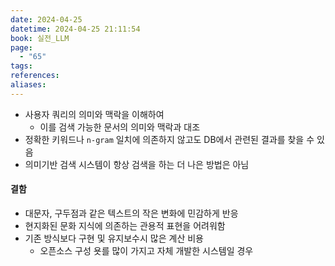 ```yaml
---
date: 2024-04-25
datetime: 2024-04-25 21:11:54
book: 실전_LLM
page:
  - "65"
tags: 
references: 
aliases:
---
```

- 사용자 쿼리의 의미와 맥락을 이해하여
	- 이를 검색 가능한 문서의 의미와 맥락과 대조
- 정확한 키워드나 `n-gram` 일치에 의존하지 않고도 DB에서 관련된 결과를 찾을 수 있음
- 의미기반 검색 시스템이 항상 검색을 하는 더 나은 방법은 아님

#### 결함
- 대문자, 구두점과 같은 텍스트의 작은 변화에 민감하게 반응
- 현지화된 문화 지식에 의존하는 관용적 표현을 어려워함
- 기존 방식보다 구현 및 유지보수시 많은 계산 비용
	- 오픈소스 구성 욧를 많이 가지고 자체 개발한 시스템일 경우